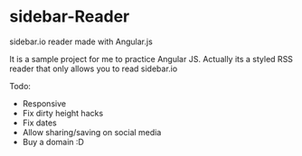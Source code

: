 sidebar-Reader
==============

sidebar.io reader made with Angular.js

It is a sample project for me to practice Angular JS. Actually its a
styled RSS reader that only allows you to read sidebar.io

Todo:
<ul>
<li>Responsive</li>
<li>Fix dirty height hacks</li>
<li>Fix dates</li>
<li>Allow sharing/saving on social media</li>
<li>Buy a domain :D</li>
</ul>
